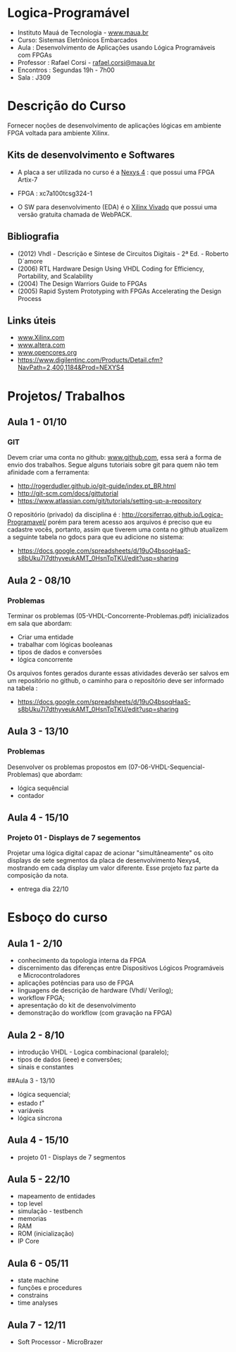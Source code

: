 Logica-Programável
==================
* Instituto Mauá de Tecnologia - www.maua.br 
* Curso: Sistemas Eletrônicos Embarcados
* Aula : Desenvolvimento de Aplicações usando Lógica Programáveis com FPGAs
* Professor : Rafael Corsi - rafael.corsi@maua.br
* Encontros : Segundas 19h - 7h00 
* Sala : J309

# Descrição do Curso

Fornecer noções de desenvolvimento de aplicações lógicas em ambiente FPGA voltada para ambiente Xilinx.

## Kits de desenvolvimento e Softwares

* A placa a ser utilizada no curso é a [Nexys 4](http://www.digilentinc.com/Products/Detail.cfm?Prod=NEXYS4) :  que possui uma FPGA Artix-7 

 * FPGA : xc7a100tcsg324-1 

* O SW para desenvolvimento (EDA) é o [Xilinx Vivado](http://www.xilinx.com/products/design-tools/vivado/) que possui uma versão gratuita chamada de WebPACK.

## Bibliografia 

* (2012) Vhdl - Descrição e Síntese de Circuitos Digitais - 2ª Ed. - Roberto D´amore
* (2006) RTL Hardware Design Using VHDL Coding for Efficiency, Portability, and Scalability
* (2004) The Design Warriors Guide to FPGAs
* (2005) Rapid System Prototyping with FPGAs Accelerating the Design Process

## Links úteis 
* www.Xilinx.com
* www.altera.com
* www.opencores.org
* https://www.digilentinc.com/Products/Detail.cfm?NavPath=2,400,1184&Prod=NEXYS4

# Projetos/ Trabalhos

## Aula 1 - 01/10

### GIT

Devem criar uma conta no github: www.github.com, essa será a forma de envio dos trabalhos. Segue alguns tutoriais sobre git para quem não tem afinidade com a ferramenta:

 *   http://rogerdudler.github.io/git-guide/index.pt_BR.html
 *   http://git-scm.com/docs/gittutorial
 *   https://www.atlassian.com/git/tutorials/setting-up-a-repository

O repositório (privado) da disciplina é : http://corsiferrao.github.io/Logica-Programavel/ porém para terem acesso aos arquivos é preciso que eu cadastre vocês, portanto, assim que tiverem uma conta no github atualizem a seguinte tabela no gdocs para que eu adicione no sistema:

 *   https://docs.google.com/spreadsheets/d/19uO4bsoqHaaS-s8bUku7I7dthyveukAMT_0HsnTpTKU/edit?usp=sharing

## Aula 2 - 08/10

### Problemas

Terminar os problemas (05-VHDL-Concorrente-Problemas.pdf) inicializados em sala que abordam:

* Criar uma entidade
* trabalhar com lógicas booleanas
* tipos de dados e conversões
* lógica concorrente

Os arquivos fontes gerados durante essas atividades deverão ser salvos em um repositório no github, o caminho para o repositório deve ser informado na tabela :

* https://docs.google.com/spreadsheets/d/19uO4bsoqHaaS-s8bUku7I7dthyveukAMT_0HsnTpTKU/edit?usp=sharing

## Aula 3 - 13/10 

### Problemas

Desenvolver os problemas propostos em (07-06-VHDL-Sequencial-Problemas)  que abordam:

* lógica sequêncial
* contador

## Aula 4 - 15/10 

### Projeto 01 - Displays de 7 segementos

Projetar uma lógica digital capaz de acionar "simultâneamente" os oito  displays de sete segmentos da placa de desenvolvimento Nexys4, mostrando em cada display um valor diferente. Esse projeto faz parte da composição da nota.

* entrega dia 22/10

# Esboço do curso

## Aula 1 - 2/10
* conhecimento da topologia interna da FPGA
* discernimento das diferenças entre Dispositivos Lógicos Programáveis e Microcontroladores
* aplicações potências para uso de FPGA
* linguagens de descrição de hardware (Vhdl/ Verilog);
* workflow FPGA;
* apresentação do kit de desenvolvimento
* demonstração do workflow (com gravação na FPGA)

## Aula 2 - 8/10
* introdução VHDL - Logica combinacional (paralelo);
* tipos de dados (ieee) e conversões;
* sinais e constantes 

##Aula 3 - 13/10
* lógica sequencial;
* estado $t^{+}$ 
* variáveis
* lógica síncrona
	
## Aula 4 - 15/10
* projeto 01 - Displays de 7 segmentos

## Aula 5 - 22/10
* mapeamento de entidades
* top level 
* simulação - testbench
* memorias
*  RAM
*  ROM (inicialização)
* IP Core

## Aula 6 - 05/11
* state machine
* funções e procedures
* constrains 
* time analyses

## Aula 7 - 12/11
* Soft Processor - MicroBrazer

